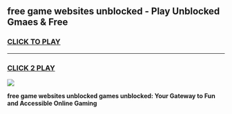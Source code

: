 
## free game websites unblocked - Play Unblocked Gmaes & Free
<h3>
<a href="https://news.freeplayer.one?title=free_game_websites_unblocked&ref=23F">CLICK TO PLAY</a></h3>
<hr>

<h3>
<a href="https://news.freeplayer.one?title=free_game_websites_unblocked&ref=23F">CLICK 2 PLAY</a>
  
</h3>

<a href="https://news.freeplayer.one?title=free_game_websites_unblocked&ref=23F/"><img src="https://clearcache.store/games.png"></a>


**free game websites unblocked games unblocked: Your Gateway to Fun and Accessible Online Gaming**
